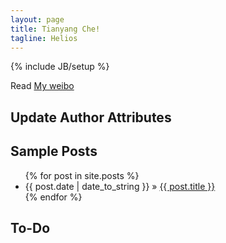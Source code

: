```yaml
---
layout: page
title: Tianyang Che!
tagline: Helios
---
```

{% include JB/setup %}

Read [My weibo](http://www.weibo.com/yangkklt)

## Update Author Attributes

    
## Sample Posts




<ul class="posts">
  {% for post in site.posts %}
    <li><span>{{ post.date | date_to_string }}</span> &raquo; <a href="{{ BASE_PATH }}{{ post.url }}">{{ post.title }}</a></li>
  {% endfor %}
</ul>

## To-Do


